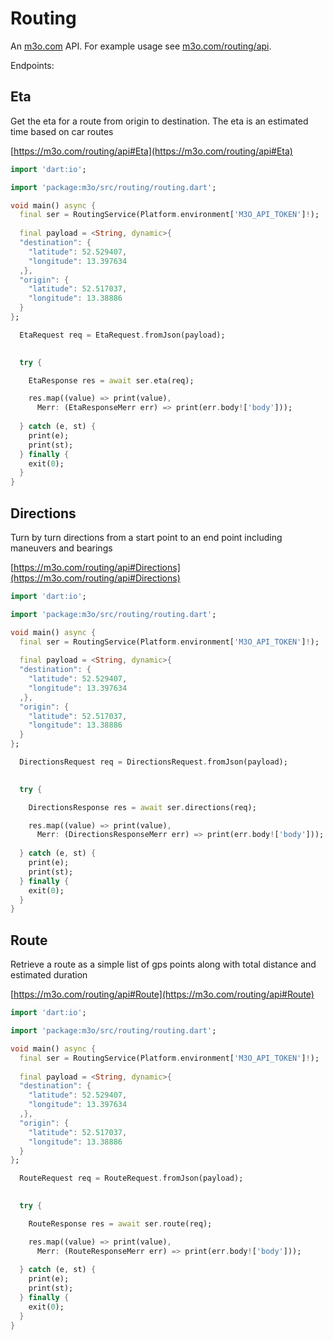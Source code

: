 # Routing

An [m3o.com](https://m3o.com) API. For example usage see [m3o.com/routing/api](https://m3o.com/routing/api).

Endpoints:

## Eta

Get the eta for a route from origin to destination. The eta is an estimated time based on car routes


[https://m3o.com/routing/api#Eta](https://m3o.com/routing/api#Eta)

```dart
import 'dart:io';

import 'package:m3o/src/routing/routing.dart';

void main() async {
  final ser = RoutingService(Platform.environment['M3O_API_TOKEN']!);
 
  final payload = <String, dynamic>{
  "destination": {
    "latitude": 52.529407,
    "longitude": 13.397634
  ,},
  "origin": {
    "latitude": 52.517037,
    "longitude": 13.38886
  }
};

  EtaRequest req = EtaRequest.fromJson(payload);

  
  try {

	EtaResponse res = await ser.eta(req);

    res.map((value) => print(value),
	  Merr: (EtaResponseMerr err) => print(err.body!['body']));	
  
  } catch (e, st) {
    print(e);
	print(st);
  } finally {
    exit(0);
  }
}
```
## Directions

Turn by turn directions from a start point to an end point including maneuvers and bearings


[https://m3o.com/routing/api#Directions](https://m3o.com/routing/api#Directions)

```dart
import 'dart:io';

import 'package:m3o/src/routing/routing.dart';

void main() async {
  final ser = RoutingService(Platform.environment['M3O_API_TOKEN']!);
 
  final payload = <String, dynamic>{
  "destination": {
    "latitude": 52.529407,
    "longitude": 13.397634
  ,},
  "origin": {
    "latitude": 52.517037,
    "longitude": 13.38886
  }
};

  DirectionsRequest req = DirectionsRequest.fromJson(payload);

  
  try {

	DirectionsResponse res = await ser.directions(req);

    res.map((value) => print(value),
	  Merr: (DirectionsResponseMerr err) => print(err.body!['body']));	
  
  } catch (e, st) {
    print(e);
	print(st);
  } finally {
    exit(0);
  }
}
```
## Route

Retrieve a route as a simple list of gps points along with total distance and estimated duration


[https://m3o.com/routing/api#Route](https://m3o.com/routing/api#Route)

```dart
import 'dart:io';

import 'package:m3o/src/routing/routing.dart';

void main() async {
  final ser = RoutingService(Platform.environment['M3O_API_TOKEN']!);
 
  final payload = <String, dynamic>{
  "destination": {
    "latitude": 52.529407,
    "longitude": 13.397634
  ,},
  "origin": {
    "latitude": 52.517037,
    "longitude": 13.38886
  }
};

  RouteRequest req = RouteRequest.fromJson(payload);

  
  try {

	RouteResponse res = await ser.route(req);

    res.map((value) => print(value),
	  Merr: (RouteResponseMerr err) => print(err.body!['body']));	
  
  } catch (e, st) {
    print(e);
	print(st);
  } finally {
    exit(0);
  }
}
```
